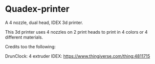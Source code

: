 # Quadex-printer
A 4 nozzle, dual head, IDEX 3d printer.

This 3d printer uses 4 nozzles on 2 print heads to print in 4 colors or 4 different materials.

Credits too the following:

DrunClock: 4 extruder IDEX: https://www.thingiverse.com/thing:4811715
